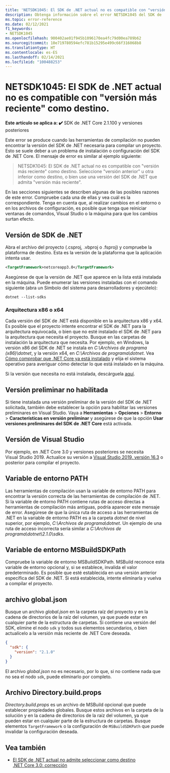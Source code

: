```yaml
---
title: 'NETSDK1045: El SDK de .NET actual no es compatible con "versión más reciente" como destino.'
description: Obtenga información sobre el error NETSDK1045 del SDK de .NET, que se produce cuando las herramientas de compilación no pueden encontrar la versión solicitada del SDK de .NET.
ms.topic: error-reference
ms.date: 02/12/2021
f1_keywords:
- NETSDK1045
ms.openlocfilehash: 900402ae01f945b1096170ea4fc79d00ea789b62
ms.sourcegitcommit: 10e719780594efc781b15295e499c66f316068b8
ms.translationtype: HT
ms.contentlocale: es-ES
ms.lasthandoff: 02/14/2021
ms.locfileid: "100488253"
---
```

# <a name="netsdk1045-the-current-net-sdk-does-not-support-newer-version-as-a-target"></a>NETSDK1045: El SDK de .NET actual no es compatible con "versión más reciente" como destino.

**Este artículo se aplica a: ✔️** SDK de .NET Core 2.1.100 y versiones posteriores

Este error se produce cuando las herramientas de compilación no pueden encontrar la versión del SDK de .NET necesaria para compilar un proyecto. Esto se suele deber a un problema de instalación o configuración del SDK de .NET Core. El mensaje de error es similar al ejemplo siguiente:

> NETSDK1045: El SDK de .NET actual no es compatible con "versión más reciente" como destino. Seleccione "versión anterior" u otra inferior como destino, o bien use una versión del SDK de .NET que admita "versión más reciente".

En las secciones siguientes se describen algunas de las posibles razones de este error. Compruebe cada una de ellas y vea cuál es la correspondiente. Tenga en cuenta que, al realizar cambios en el entorno o en los archivos de configuración, es posible que tenga que reiniciar ventanas de comandos, Visual Studio o la máquina para que los cambios surtan efecto.

## <a name="net-sdk-version"></a>Versión de SDK de .NET

Abra el archivo del proyecto (.csproj, .vbproj o .fsproj) y compruebe la plataforma de destino. Esta es la versión de la plataforma que la aplicación intenta usar.

```xml
<TargetFramework>netcoreapp3.0</TargetFramework>
```

Asegúrese de que la versión de .NET que aparece en la lista está instalada en la máquina. Puede enumerar las versiones instaladas con el comando siguiente (abra un Símbolo del sistema para desarrolladores y ejecútelo):

```dotnetcli
dotnet --list-sdks
```

### <a name="x86-or-x64-architecture"></a>Arquitectura x86 o x64

Cada versión del SDK de .NET está disponible en la arquitectura x86 y x64. Es posible que el proyecto intente encontrar el SDK de .NET para la arquitectura equivocada, o bien que no esté instalado el SDK de .NET para la arquitectura que necesita el proyecto. Busque en las carpetas de instalación la arquitectura que necesita. Por ejemplo, en Windows, la versión x86 del SDK de .NET se instala en *C:\Archivos de programa (x86)\dotnet*, y la versión x64, en *C:\Archivos de programa\dotnet*. Vea [Cómo comprobar que .NET Core ya está instalado](../../install/how-to-detect-installed-versions.md) y elija el sistema operativo para averiguar cómo detectar lo que está instalado en la máquina.

Si la versión que necesita no está instalada, descárguela [aquí](https://dotnet.microsoft.com/download/dotnet-core).

## <a name="preview-not-enabled"></a>Versión preliminar no habilitada

Si tiene instalada una versión preliminar de la versión del SDK de .NET solicitada, también debe establecer la opción para habilitar las versiones preliminares en Visual Studio. Vaya a **Herramientas** > **Opciones** > **Entorno** > **Características en versión preliminar** y asegúrese de que la opción **Usar versiones preliminares del SDK de .NET Core** está activada.

## <a name="visual-studio-version"></a>Versión de Visual Studio

Por ejemplo, en .NET Core 3.0 y versiones posteriores se necesita Visual Studio 2019. Actualice su versión a [Visual Studio 2019, versión 16.3](https://visualstudio.microsoft.com/downloads) o posterior para compilar el proyecto.

## <a name="path-environment-variable"></a>Variable de entorno PATH

Las herramientas de compilación usan la variable de entorno PATH para encontrar la versión correcta de las herramientas de compilación de .NET. Si la variable de entorno PATH contiene rutas de acceso directas a herramientas de compilación más antiguas, podría aparecer este mensaje de error. Asegúrese de que la única ruta de acceso a las herramientas de .NET en la variable de entorno PATH es a la carpeta *dotnet* de nivel superior, por ejemplo, *C:\Archivos de programa\dotnet*. Un ejemplo de una ruta de acceso incorrecta sería similar a *C:\Archivos de programa\dotnet\2.1.0\sdks*.

## <a name="msbuildsdkpath-environment-variable"></a>Variable de entorno MSBuildSDKPath

Compruebe la variable de entorno MSBuildSDKPath. MSBuild reconoce esta variable de entorno opcional y, si se establece, invalida el valor predeterminado. Es posible que esté establecida en una versión anterior específica del SDK de .NET. Si está establecida, intente eliminarla y vuelva a compilar el proyecto.

## <a name="globaljson-file"></a>archivo global.json

Busque un archivo *global.json* en la carpeta raíz del proyecto y en la cadena de directorios de la raíz del volumen, ya que puede estar en cualquier parte de la estructura de carpetas. Si contiene una versión del SDK, elimine el nodo `sdk` y todos sus elementos secundarios, o bien actualícelo a la versión más reciente de .NET Core deseada.

```json
{
  "sdk": {
    "version": "2.1.0"
  }
}
```

El archivo *global.json* no es necesario, por lo que, si no contiene nada que no sea el nodo `sdk`, puede eliminarlo por completo.

## <a name="directorybuildprops-file"></a>Archivo Directory.build.props

*Directory.build.props* es un archivo de MSBuild opcional que puede establecer propiedades globales. Busque estos archivos en la carpeta de la solución y en la cadena de directorios de la raíz del volumen, ya que pueden estar en cualquier parte de la estructura de carpetas. Busque elementos `TargetFramework` o la configuración de `MSBuildSDKPath` que puede invalidar la configuración deseada.

## <a name="see-also"></a>Vea también

- [El SDK de .NET actual no admite seleccionar como destino .NET Core 3.0: corrección](https://www.ryadel.com/current-net-sdk-not-support-net-core-3-0-fix/)

